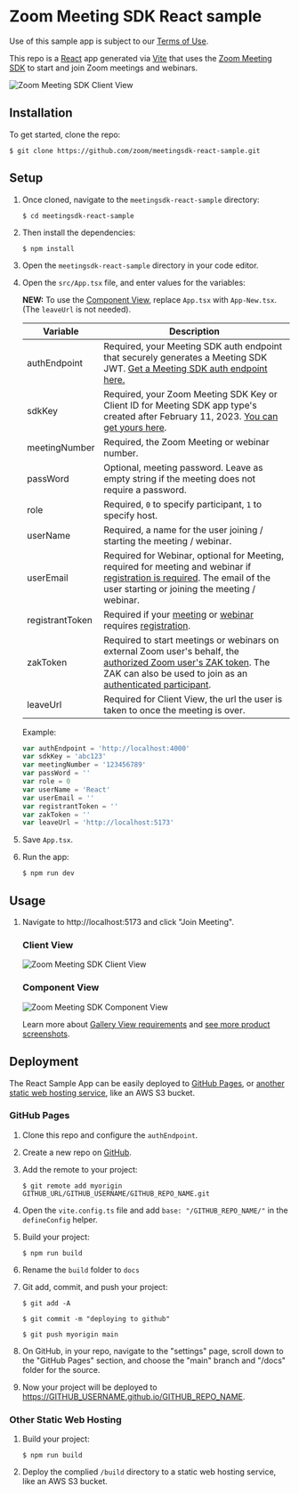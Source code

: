 # Zoom Meeting SDK React sample

Use of this sample app is subject to our [Terms of Use](https://explore.zoom.us/en/legal/zoom-api-license-and-tou/).


This repo is a [React](https://reactjs.org/) app generated via [Vite](https://vitejs.dev/) that uses the [Zoom Meeting SDK](https://developers.zoom.us/docs/meeting-sdk/web/) to start and join Zoom meetings and webinars.

![Zoom Meeting SDK Client View](/public/images/meetingsdk-web-client-view.gif)

## Installation

To get started, clone the repo:

`$ git clone https://github.com/zoom/meetingsdk-react-sample.git`

## Setup

1. Once cloned, navigate to the `meetingsdk-react-sample` directory:

   `$ cd meetingsdk-react-sample`

1. Then install the dependencies:

   `$ npm install`

1. Open the `meetingsdk-react-sample` directory in your code editor.

1. Open the `src/App.tsx` file, and enter values for the variables:

   **NEW:** To use the [Component View](https://developers.zoom.us/docs/meeting-sdk/web/component-view/), replace `App.tsx` with `App-New.tsx`. (The `leaveUrl` is not needed).

   | Variable                   | Description |
   | -----------------------|-------------|
   | authEndpoint          | Required, your Meeting SDK auth endpoint that securely generates a Meeting SDK JWT. [Get a Meeting SDK auth endpoint here.](https://github.com/zoom/meetingsdk-sample-signature-node.js) |
   | sdkKey                   | Required, your Zoom Meeting SDK Key or Client ID for Meeting SDK app type's created after February 11, 2023. [You can get yours here](https://developers.zoom.us/docs/meeting-sdk/developer-accounts/#get-meeting-sdk-credentials). |
   | meetingNumber                   | Required, the Zoom Meeting or webinar number. |
   | passWord                   | Optional, meeting password. Leave as empty string if the meeting does not require a password. |
   | role                   | Required, `0` to specify participant, `1` to specify host. |
   | userName                   | Required, a name for the user joining / starting the meeting / webinar. |
   | userEmail                   | Required for Webinar, optional for Meeting, required for meeting and webinar if [registration is required](https://support.zoom.us/hc/en-us/articles/360054446052-Managing-meeting-and-webinar-registration). The email of the user starting or joining the meeting / webinar. |
   | registrantToken            | Required if your [meeting](https://developers.zoom.us/docs/meeting-sdk/web/client-view/meetings/#join-meeting-with-registration-required) or [webinar](https://developers.zoom.us/docs/meeting-sdk/web/client-view/webinars/#join-webinar-with-registration-required) requires [registration](https://support.zoom.us/hc/en-us/articles/360054446052-Managing-meeting-and-webinar-registration). |
   | zakToken            | Required to start meetings or webinars on external Zoom user's behalf, the [authorized Zoom user's ZAK token](https://developers.zoom.us/docs/meeting-sdk/auth/#start-meetings-and-webinars-with-a-zoom-users-zak-token). The ZAK can also be used to join as an [authenticated participant](https://support.zoom.com/hc/en/article?id=zm_kb&sysparm_article=KB0063837). |
   | leaveUrl                   | Required for Client View, the url the user is taken to once the meeting is over. |

   Example:

   ```js
   var authEndpoint = 'http://localhost:4000'
   var sdkKey = 'abc123'
   var meetingNumber = '123456789'
   var passWord = ''
   var role = 0
   var userName = 'React'
   var userEmail = ''
   var registrantToken = ''
   var zakToken = ''
   var leaveUrl = 'http://localhost:5173'
   ```

1. Save `App.tsx`.

1. Run the app:

   `$ npm run dev`

## Usage

1. Navigate to http://localhost:5173 and click "Join Meeting".

   ### Client View

   ![Zoom Meeting SDK Client View](/public/images/meetingsdk-web-client-view.gif)

   ### Component View

   ![Zoom Meeting SDK Component View](/public/images/meetingsdk-web-component-view.gif)

   Learn more about [Gallery View requirements](https://developers.zoom.us/docs/meeting-sdk/web/gallery-view/) and [see more product screenshots](https://developers.zoom.us/docs/meeting-sdk/web/gallery-view/#how-views-look-with-and-without-sharedarraybuffer).

## Deployment

The React Sample App can be easily deployed to [GitHub Pages](#github-pages), or [another static web hosting service](#other-static-web-hosting), like an AWS S3 bucket.

### GitHub Pages

1. Clone this repo and configure the `authEndpoint`.

1. Create a new repo on [GitHub](https://github.com).

1. Add the remote to your project:

   `$ git remote add myorigin GITHUB_URL/GITHUB_USERNAME/GITHUB_REPO_NAME.git`

1. Open the `vite.config.ts` file and add `base: "/GITHUB_REPO_NAME/"` in the `defineConfig` helper.

1. Build your project:

   `$ npm run build`

1. Rename the `build` folder to `docs`

1. Git add, commit, and push your project:

   `$ git add -A`

   `$ git commit -m "deploying to github"`

   `$ git push myorigin main`

1. On GitHub, in your repo, navigate to the "settings" page, scroll down to the "GitHub Pages" section, and choose the "main" branch and "/docs" folder for the source.

1. Now your project will be deployed to https://GITHUB_USERNAME.github.io/GITHUB_REPO_NAME.

### Other Static Web Hosting

1. Build your project:

   `$ npm run build`

1. Deploy the complied `/build` directory to a static web hosting service, like an AWS S3 bucket.